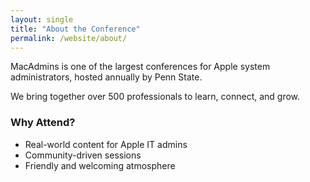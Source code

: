 ```yaml
---
layout: single
title: "About the Conference"
permalink: /website/about/
---
```


MacAdmins is one of the largest conferences for Apple system administrators, hosted annually by Penn State.

We bring together over 500 professionals to learn, connect, and grow.

### Why Attend?
- Real-world content for Apple IT admins
- Community-driven sessions
- Friendly and welcoming atmosphere

